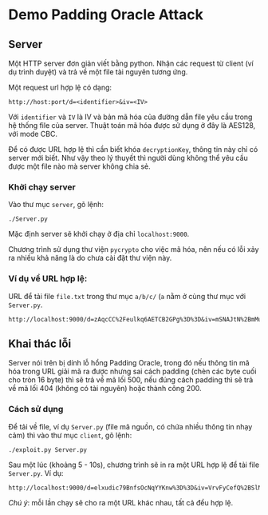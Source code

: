 # Demo Padding Oracle Attack

## Server

Một HTTP server đơn giản viết bằng python. Nhận các request từ client (ví dụ
trình duyệt) và trả về một file tài nguyên tương ứng.

Một request url hợp lệ có dạng:

    http://host:port/d=<identifier>&iv=<IV>

Với `identifier` và `IV` là IV và bản mã hóa của đường dẫn file yêu cầu trong hệ
thống file của server. Thuật toán mã hóa được sử dụng ở đây là AES128, với mode
CBC.

Để có được URL hợp lệ thì cần biết khóa `decryptionKey`, thông tin này chỉ có
server mới biết. Như vậy theo lý thuyết thì người dùng không thể yêu cầu được
một file nào mà server không chia sẻ.

### Khởi chạy server

Vào thư mục `server`, gõ lệnh:

    ./Server.py

Mặc định server sẽ khởi chạy ở địa chỉ `localhost:9000`.

Chương trình sử dụng thư viện `pycrypto` cho việc mã hóa, nên nếu có lỗi xảy ra
nhiều khả năng là do chưa cài đặt thư viện này.

### Ví dụ về URL hợp lệ:

URL để tải file `file.txt` trong thư mục `a/b/c/` (`a` nằm ở cùng thư mục với
`Server.py`.

    http://localhost:9000/d=zAqcCC%2Feulkq6AETCB2GPg%3D%3D&iv=mSNAJtN%2BmMuipD6yoa%2BMHQ%3D%3D

## Khai thác lỗi
Server nói trên bị dính lỗ hổng Padding Oracle, trong đó nếu thông tin mã hóa
trong URL giải mã ra được nhưng sai cách padding (chèn các byte cuối cho tròn
16 byte) thì sẽ trả về mã lối 500, nếu đúng cách padding thì sẽ trả về mã lối
404 (không có tài nguyên) hoặc thành công 200.

### Cách sử dụng
Để tải về file, ví dụ `Server.py` (file mã nguồn, có chứa nhiều thông tin nhạy
cảm) thì vào thư mục `client`, gõ lệnh:

    ./exploit.py Server.py

Sau một lúc (khoảng 5 - 10s), chương trình sẽ in ra một URL hợp lệ để tải file
`Server.py`. Ví dụ:

    http://localhost:9000/d=elxudic79BnfsOcNqYYKnw%3D%3D&iv=VrvFyCefQ%2BSlNIAD0PcWPA%3D%3D

*Chú ý*: mỗi lần chạy sẽ cho ra một URL khác nhau, tất cả đểu hợp lệ.
